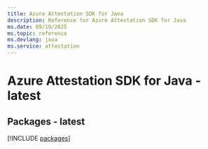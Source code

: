 ```yaml
---
title: Azure Attestation SDK for Java
description: Reference for Azure Attestation SDK for Java
ms.date: 09/19/2025
ms.topic: reference
ms.devlang: java
ms.service: attestation
---
```

# Azure Attestation SDK for Java - latest
## Packages - latest
[!INCLUDE [packages](attestation-index.md)]